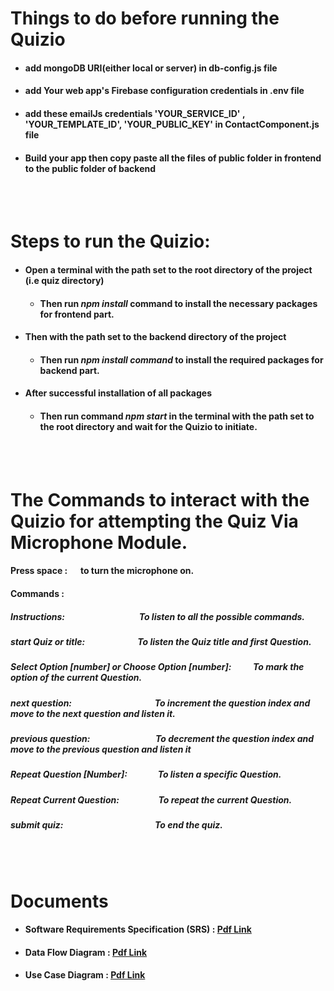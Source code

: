 # Things to do before running the Quizio
- #### add mongoDB URI(either local or server) in db-config.js file
- #### add Your web app's Firebase configuration credentials in .env file
- #### add these emailJs credentials 'YOUR_SERVICE_ID' , 'YOUR_TEMPLATE_ID', 'YOUR_PUBLIC_KEY' in ContactComponent.js file 
- #### Build your app then copy paste all the files of public folder in frontend to the public folder of backend
<br>
<br>

# Steps to run the Quizio:

-  #### Open a terminal with the path set to the root directory of the project (i.e quiz directory) 
     - ####   Then run *npm install* command to install the necessary packages for frontend part.
-   #### Then with the path set to the backend directory of the project 
     - ####  Then run *npm install command* to install the required packages for backend part.
- #### After successful installation of all packages
     - #### Then run command *npm start* in the terminal with the path set to the root directory and wait for the Quizio to initiate.

<br>
<br>


# The Commands to interact with the Quizio for attempting the Quiz Via Microphone Module.
   #### Press space : &emsp; to turn the microphone on.
   ####  Commands :
   ##### Instructions: &emsp;&emsp;&emsp;&emsp;&emsp;&emsp;&emsp;&emsp; To listen to all the possible commands.
   ##### start Quiz or title:&emsp;&emsp;&emsp;&emsp;&emsp;&emsp;To listen the Quiz title and first Question.
   ##### Select Option [number] or Choose Option [number]: &emsp;&emsp; To mark the option of the current Question.
   ##### next question: &emsp;&emsp;&emsp;&emsp;&emsp;&emsp;&emsp;&emsp;&emsp; To increment the question index and move to the next question and listen it.
   ##### previous question: &emsp;&emsp;&emsp;&emsp;&emsp;&emsp;&emsp; To decrement the question index and move to the previous question and listen it
   ##### Repeat Question [Number]: &emsp;&emsp;&emsp; To listen a specific Question.
   ##### Repeat Current Question: &emsp;&emsp;&emsp;&emsp; To repeat the current Question.
   ##### submit quiz: &emsp;&emsp;&emsp;&emsp;&emsp;&emsp;&emsp;&emsp;&emsp;&emsp; To end the quiz.


<br>
<br>


# Documents
- #### Software Requirements Specification (SRS) : [Pdf Link](https://drive.google.com/file/d/11vJ_V5VDi9joqTwcbKUWXOXA6qivwj5W/view?usp=sharing)
- #### Data Flow Diagram : [Pdf Link](https://drive.google.com/file/d/1B699xwXQUtphog503v5L32Y8wfIzT9PW/view?usp=sharing)
- #### Use Case Diagram : [Pdf Link](https://drive.google.com/file/d/10Lu-IoP6BdQ4diMesQLAB1FXbCU5Mnzs/view?usp=sharing)

